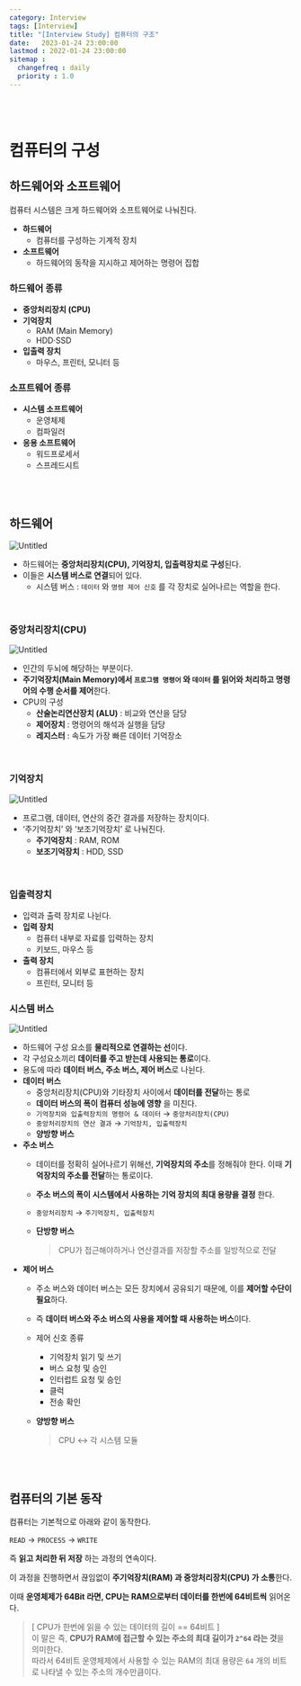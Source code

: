 ```yaml
---
category: Interview
tags: [Interview]
title: "[Interview Study] 컴퓨터의 구조"
date:   2023-01-24 23:00:00 
lastmod : 2022-01-24 23:00:00
sitemap :
  changefreq : daily
  priority : 1.0
---
```


<br/><br/>

# 컴퓨터의 구성

## 하드웨어와 소프트웨어

컴퓨터 시스템은 크게 하드웨어와 소프트웨어로 나눠진다.

- **하드웨어**
    - 컴퓨터를 구성하는 기계적 장치
- **소프트웨어**
    - 하드웨어의 동작을 지시하고 제어하는 명령어 집합

### 하드웨어 종류

- **중앙처리장치 (CPU)**
- **기억장치**
    - RAM (Main Memory)
    - HDD·SSD
- **입출력 장치**
    - 마우스, 프린터, 모니터 등

### 소프트웨어 종류

- **시스템 소프트웨어**
    - 운영체제
    - 컴파일러
- **응용 소프트웨어**
    - 워드프로세서
    - 스프레드시트

<br/><br/>

## 하드웨어

![Untitled](/assets/img/2023-01-24-Interview_CompSruct/Untitled.png)

- 하드웨어는 **중앙처리장치(CPU), 기억장치, 입출력장치로 구성**된다.
- 이들은 **시스템 버스로 연결**되어 있다.
    - 시스템 버스 : `데이터` 와 `명령 제어 신호` 를 각 장치로 실어나르는 역할을 한다.

<br/>

### 중앙처리장치(CPU)

![Untitled](/assets/img/2023-01-24-Interview_CompSruct/Untitled%201.png)

- 인간의 두뇌에 해당하는 부분이다.
- **주기억장치(Main Memory)에서 `프로그램 명령어` 와 `데이터` 를 읽어와 처리하고 명령어의 수행 순서를 제어**한다.
- CPU의 구성
    - **산술논리연산장치 (ALU)** : 비교와 연산을 담당
    - **제어장치** : 명령어의 해석과 실행을 담당
    - **레지스터** : 속도가 가장 빠른 데이터 기억장소

<br/>

### 기억장치

![Untitled](/assets/img/2023-01-24-Interview_CompSruct/Untitled%202.png)

- 프로그램, 데이터, 연산의 중간 결과를 저장하는 장치이다.
- ‘주기억장치’ 와 ‘보조기억장치’ 로 나눠진다.
    - **주기억장치** : RAM, ROM
    - **보조기억장치** : HDD, SSD

<br/>

### 입출력장치

- 입력과 출력 장치로 나뉜다.
- **입력 장치**
    - 컴퓨터 내부로 자료를 입력하는 장치
    - 키보드, 마우스 등
- **출력 장치**
    - 컴퓨터에서 외부로 표현하는 장치
    - 프린터, 모니터 등

### 시스템 버스

![Untitled](/assets/img/2023-01-24-Interview_CompSruct/Untitled%203.png)

- 하드웨어 구성 요소를 **물리적으로 연결하는 선**이다.
- 각 구성요소끼리 **데이터를 주고 받는데 사용되는 통로**이다.
- 용도에 따라 **데이터 버스, 주소 버스, 제어 버스**로 나뉜다.
- **데이터 버스**
    - 중앙처리장치(CPU)와 기타장치 사이에서 **데이터를 전달**하는 통로
    - **데이터 버스의 폭이 컴퓨터 성능에 영향** 을 미친다.
    - `기억장치와 입출력장치의 명령어 & 데이터` → `중앙처리장치(CPU)`
    - `중앙처리장치의 연산 결과` → `기억장치, 입출력장치`
    - **양방향 버스**
- **주소 버스**
    - 데이터를 정확히 실어나르기 위해선, **기억장치의 주소**를 정해줘야 한다. 이때 **기억장치의 주소를 전달**하는 통로이다.
    - **주소 버스의 폭이 시스템에서 사용하는 기억 장치의 최대 용량을 결정** 한다.
    - `중앙처리장치` → `주기억장치, 입출력장치`
    - **단방향 버스**
        
        > CPU가 접근해야하거나 연산결과를 저장할 주소를 일방적으로 전달
        > 
- **제어 버스**
    - 주소 버스와 데이터 버스는 모든 장치에서 공유되기 때문에, 이를 **제어할 수단이 필요**하다.
    - 즉 **데이터 버스와 주소 버스의 사용을 제어할 때 사용하는 버스**이다.
    - 제어 신호 종류
        - 기억장치 읽기 및 쓰기
        - 버스 요청 및 승인
        - 인터럽트 요청 및 승인
        - 클럭
        - 전송 확인
    - **양방향 버스**
        
        > CPU ↔ 각 시스템 모듈

<br/><br/>

## 컴퓨터의 기본 동작

컴퓨터는 기본적으로 아래와 같이 동작한다.

`READ` → `PROCESS` → `WRITE`

즉 **읽고 처리한 뒤 저장** 하는 과정의 연속이다.

이 과정을 진행하면서 끊임없이 **주기억장치(RAM) 과 중앙처리장치(CPU) 가 소통**한다.

이때 **운영체제가 64Bit 라면, CPU는 RAM으로부터 데이터를 한번에 64비트씩** 읽어온다.

> [ CPU가 한번에 읽을 수 있는 데이터의 길이 == 64비트 ]  
이 말은 즉, **CPU가 RAM에 접근할 수 있는 주소의 최대 길이가 `2^64` 라는 것**을 의미한다.  
따라서 64비트 운영체제에서 사용할 수 있는 RAM의 최대 용량은 `64` 개의 비트로 나타낼 수 있는 주소의 개수만큼이다.